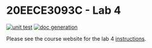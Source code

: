 # 20EECE3093C - Lab 4

[![unit test](https://github.com/20EECE3093C-24SS/lab-4-brown5lc/actions/workflows/ci-pytest.yaml/badge.svg?event=push)](https://github.com/20EECE3093C-24SS/lab-4-brown5lc/actions/workflows/ci-pytest.yaml)
[![doc generation](https://github.com/20EECE3093C-24SS/lab-4-brown5lc/.github/workflows/ci-sphinx.yaml/badge.svg?event=push)](https://github.com/20EECE3093C-24SS/lab-4-brown5lc/.github/workflows/ci-sphinx.yaml)

Please see the course website for the lab 4 [instructions](https://20eece3093c-24ss.github.io/graded_artifacts/lab_assignments/lab_4.html).
